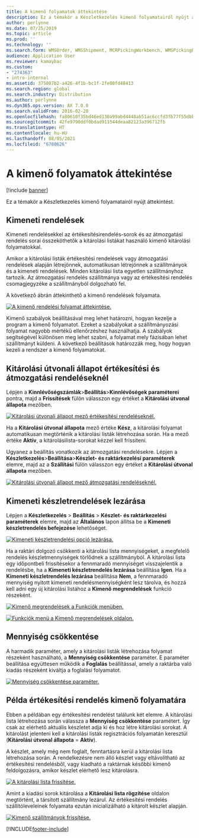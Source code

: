 ```yaml
---
title: A kimenő folyamatok áttekintése
description: Ez a témakör a Készletkezelés kimenő folyamatairól nyújt áttekintést.
author: perlynne
ms.date: 07/25/2019
ms.topic: article
ms.prod: ''
ms.technology: ''
ms.search.form: WMSOrder, WMSShipment, MCRPickingWorkbench, WMSPickingRegistration, CustomFilterGroup
audience: Application User
ms.reviewer: kamaybac
ms.custom:
- "274363"
- intro-internal
ms.assetid: 375807b2-a426-4f1b-bc1f-2fe00fd48413
ms.search.region: global
ms.search.industry: Distribution
ms.author: perlynne
ms.dyn365.ops.version: AX 7.0.0
ms.search.validFrom: 2016-02-28
ms.openlocfilehash: fa80610f35bd46ed130a99abd4448ab51ac6ccfd3fb77f55dbbab0cd1734446d
ms.sourcegitcommit: 42fe9790ddf0bdad911544deaa82123a396712fb
ms.translationtype: HT
ms.contentlocale: hu-HU
ms.lasthandoff: 08/05/2021
ms.locfileid: "6780626"
---
```

# <a name="outbound-process-overview"></a>A kimenő folyamatok áttekintése

[!include [banner](../includes/banner.md)]

Ez a témakör a Készletkezelés kimenő folyamatairól nyújt áttekintést.

## <a name="output-orders"></a>Kimeneti rendelések

Kimeneti rendelésekkel az értékesítésirendelés-sorok és az átmozgatási rendelés sorai összeköthetők a kitárolási listákat használó kimenő kitárolási folyamatokkal.

Amikor a kitárolási listák értékesítési rendelések vagy átmozgatási rendelések alapján létrejönnek, automatikusan létrejönnek a szállítmányok és a kimeneti rendelések. Minden kitárolási lista egyetlen szállítmányhoz tartozik. Az átmozgatási rendelés szállítmánya vagy az értékesítési rendelés csomagjegyzéke a szállítmányból dolgozható fel. 

A következő ábrán áttekinthető a kimenő rendelések folyamata. 

[![A kimenő rendelési folyamat áttekintése.](./media/outbound-order.png)](./media/outbound-order.png)

Kimenő szabályok beállításával meg lehet határozni, hogyan kezelje a program a kimenő folyamatot. Ezeket a szabályokat a szállítmányozási folyamat nagyobb mértékű ellenőrzéshez használhatja. A szabályok segítségével különösen meg lehet szabni, a folyamat mely fázisában lehet szállítmányt küldeni. A következő beállítások határozzák meg, hogy hogyan kezeli a rendszer a kimenő folyamatokat.

## <a name="picking-route-status-for-sales-and-transfer-orders"></a>Kitárolási útvonali állapot értékesítési és átmozgatási rendeléseknél 

Lépjen a **Kinnlévőségszámlák**\>**Beállítás**\>**Kinnlévőségek paraméterei** pontra, majd a **Frissítések** fülön válasszon egy értéket a **Kitárolási útvonal állapota** mezőben.

[![Kitárolási útvonali állapot mező értékesítési rendeléseknél.](./media/picking-route-status-sales-order.png)](./media/picking-route-status-sales-order.png)

Ha a **Kitárolási útvonal állapota** mező értéke **Kész**, a kitárolási folyamat automatikusan megtörténik a kitárolási listák létrehozása során. Ha a mező értéke **Aktív**, a kitárolásilista-sorokat kézzel kell frissíteni.

Ugyanez a beállítás vonatkozik az átmozgatási rendelésekre. Lépjen a **Készletkezelés**\>**Beállítása**\>**Készlet- és raktárkezelési paraméterek** elemre, majd az a **Szállítási** fülön válasszon egy értéket a **Kitárolási útvonal állapota** mezőben.

[![Kitárolási útvonali állapot mező átmozgatási rendeléseknél.](./media/picking-route-status-transfer-order.png)](./media/picking-route-status-transfer-order.png)

## <a name="end-output-inventory-orders"></a>Kimeneti készletrendelések lezárása

Lépjen a **Készletkezelés** \> **Beállítás** \> **Készlet- és raktárkezelési paraméterek** elemre, majd az **Általános** lapon állítsa be a  **Kimeneti készletrendelés befejezése** lehetőséget.

[![Kimeneti készletrendelési opció lezárása.](./media//end-output-inventory-order.png)](./media//end-output-inventory-order.png)

Ha a raktári dolgozó csökkenti a kitárolási lista mennyiségeket, a megfelelő rendelés készletmennyiségek törlődnek a szállítmányból. A kitárolási lista egy időpontbeli frissítésekor a fennmaradó mennyiséget visszajelentik a rendelésbe, ha a **Kimeneti készletrendelés lezárása** beállítása **Igen**. Ha a **Kimeneti készletrendelés lezárása** beállítása **Nem**, a fennmaradó mennyiség nyitott kimeneti rendelésmennyiségként lesz tárolva, és hozzá kell adni egy új kitárolási listához a **Kimenő megrendelések** funkció részeként. 

[![Kimenő megrendelések a Funkciók menüben.](./media/open-output-order.png)](./media/open-output-order.png)

[![Funkciók menü a Kimenő megrendelések oldalon.](./media/open-output-order-function.png)](./media/open-output-order-function.png)

## <a name="reduce-quantity"></a>Mennyiség csökkentése

A harmadik paraméter, amely a kitárolási listák létrehozása folyamat részeként használható, a **Mennyiség csökkentése** paraméter. E paraméter beállítása együttesen működik a **Foglalás** beállítással, amely a raktárba való kiadás részeként kiváltja a foglalási folyamatot.

[![Mennyiség csökkentése paraméter.](./media/reduce-quantity.png)](./media/reduce-quantity.png)

## <a name="example-of-an-outbound-process-for-a-sales-order"></a>Példa értékesítési rendelés kimenő folyamatára

Ebben a példában egy értékesítési rendelést találunk két elemre. A kitárolási lista létrehozása során válassza a **Mennyiség csökkentése** paramétert. Így csak az elérhető aktuális készletet adja ki és hoz létre kitárolási sorokat. A kitárolást jelenteni kell a kitárolási listák regisztrációs folyamatán keresztül (**Kitárolási útvonal állapota** = **Aktív**).

A készlet, amely még nem foglalt, fenntartásra kerül a kitárolási lista létrehozása során. A rendelkezésre nem álló készlet vagy eltávolítható az értékesítési rendelésből, vagy kiadható a raktárnak későbbi kimenő feldolgozásra, amikor készlet elérhető lesz kitárolásra.

[![A kitárolási lista frissítése.](./media/update-picking-list.png)](./media/update-picking-list.png)

Amint a kiadási sorok kitárolása a **Kitárolási lista rögzítése** oldalon megtörtént, a társított szállítmány lezárul. Az értékesítési rendelés szállítóleveleinek folyamata ezután inicializálható a kitárolt készlet alapján.

[![Kimenő szállítmányok frissítése.](./media/outbound-shipments.png)](./media/outbound-shipments.png)


[!INCLUDE[footer-include](../../includes/footer-banner.md)]